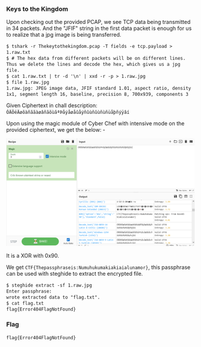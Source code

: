 ### Keys to the Kingdom

Upon checking out the provided PCAP, we see TCP data being transmitted in 34 packets. And the "JFIF" string in the first data packet is enough for us to realize that a jpg image is being transferred.

```
$ tshark -r Thekeytothekingdom.pcap -T fields -e tcp.payload > 1.raw.txt
$ # The hex data from different packets will be on different lines. Thus we delete the lines and decode the hex, which gives us a jpg file.
$ cat 1.raw.txt | tr -d '\n' | xxd -r -p > 1.raw.jpg
$ file 1.raw.jpg
1.raw.jpg: JPEG image data, JFIF standard 1.01, aspect ratio, density 1x1, segment length 16, baseline, precision 8, 700x939, components 3
```

Given Ciphertext in chall description: `ÓÄÖëÄøõàñããàøâñãõùãªÞåýåøåûåýñûùñûùñùñüåþñýÿâí`

Upon using the magic module of Cyber Chef with intensive mode on the provided ciphertext, we get the below: -

![CC](https://github.com/suds4131/CTF-Writeups/blob/main/DEADFACE_CTF_2023/Traffic_Analysis/cyberchef_ct.png?raw=true)

It is a XOR with 0x90.

We get `CTF{Thepassphraseis:Numuhukumakiakiaialunamor}`, this passphrase can be used with steghide to extract the encrypted file.

```
$ steghide extract -sf 1.raw.jpg
Enter passphrase:
wrote extracted data to "flag.txt".
$ cat flag.txt
flag{Error404FlagNotFound}
```

### Flag
`flag{Error404FlagNotFound}`
